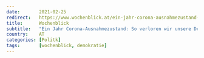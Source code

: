 ```yaml
---
date:       2021-02-25
redirect:   https://www.wochenblick.at/ein-jahr-corona-ausnahmezustand-so-verloren-wir-unsere-demokratie/
title:      Wochenblick
subtitle:   "Ein Jahr Corona-Ausnahmezustand: So verloren wir unsere Demokratie"
country:    AT
categories: [Politk]
tags:       [wochenblick, demokratie]
---
```

